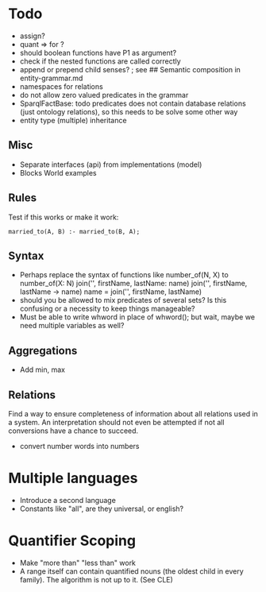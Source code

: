 # Todo

* assign?
* quant => for ?
* should boolean functions have P1 as argument?
* check if the nested functions are called correctly
* append or prepend child senses? ; see ## Semantic composition in entity-grammar.md
* namespaces for relations
* do not allow zero valued predicates in the grammar
* SparqlFactBase: todo predicates does not contain database relations (just ontology relations), so this needs to be solve some other way
* entity type (multiple) inheritance

## Misc

* Separate interfaces (api) from implementations (model)
* Blocks World examples

## Rules

Test if this works or make it work:

    married_to(A, B) :- married_to(B, A);

## Syntax

- Perhaps replace the syntax of functions like number_of(N, X) to
    number_of(X: N)
    join('', firstName, lastName: name)
    join('', firstName, lastName -> name)
    name = join('', firstName, lastName)
- should you be allowed to mix predicates of several sets? Is this confusing or a necessity to keep things manageable?
- Must be able to write whword in place of whword(); but wait, maybe we need multiple variables as well?

## Aggregations

- Add min, max

## Relations

Find a way to ensure completeness of information about all relations used in a system. An interpretation should not even be attempted if not all conversions have a chance to succeed.

* convert number words into numbers

# Multiple languages

- Introduce a second language
- Constants like "all", are they universal, or english?

# Quantifier Scoping

- Make "more than" "less than" work
- A range itself can contain quantified nouns (the oldest child in every family). The algorithm is not up to it. (See CLE)
